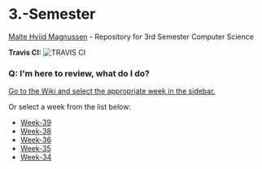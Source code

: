 # 3.-Semester
[Malte Hviid Magnussen](https://maltemagnussen.com) - Repository for 3rd Semester Computer Science

__Travis CI:__ ![TRAVIS CI](https://travis-ci.org/MalteMagnussen/3.-Semester.svg?branch=master)

### Q: I'm here to review, what do I do? 

[Go to the Wiki and select the appropriate week in the sidebar.](https://github.com/MalteMagnussen/3.-Semester/wiki)

Or select a week from the list below:
* [Week-39](https://github.com/MalteMagnussen/3.-Semester/wiki/Week-39)
* [Week-38](https://github.com/MalteMagnussen/3.-Semester/wiki/Week-38)
* [Week-36](https://github.com/MalteMagnussen/3.-Semester/wiki/Week-36)
* [Week-35](https://github.com/MalteMagnussen/3.-Semester/wiki/Week-35)
* [Week-34](https://github.com/MalteMagnussen/3.-Semester/wiki/Week-34)
